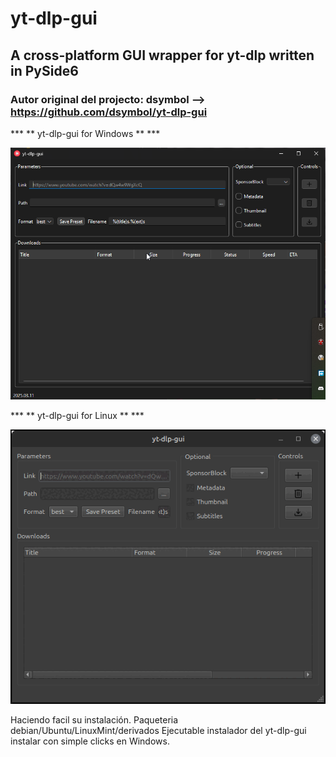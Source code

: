 # yt-dlp-gui
## A cross-platform GUI wrapper for yt-dlp written in PySide6

### Autor original del projecto: dsymbol --> https://github.com/dsymbol/yt-dlp-gui

*** ** yt-dlp-gui for Windows ** ***  

![Screenshot yt-dlp-gui for Windows](https://github.com/javiermisol/yt-dlp-gui/blob/main/yt-dlp-gui_IIh3zdoGPn.png)

*** ** yt-dlp-gui for Linux ** ***
 
![Screenshot yt-dlp-gui for Linux](https://github.com/javiermisol/yt-dlp-gui/blob/main/yt-dlp-gui_001.png)


Haciendo facil su instalación.
Paqueteria debian/Ubuntu/LinuxMint/derivados
Ejecutable instalador del yt-dlp-gui instalar con simple clicks en Windows.
